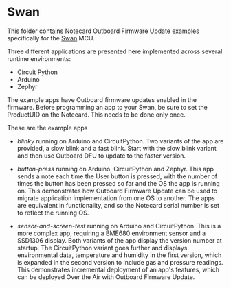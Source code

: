 # Swan

This folder contains Notecard Outboard Firmware Update examples specifically for the [Swan](https://blues.io/products/swan/) MCU.

Three different applications are presented here implemented across several runtime environments:

* Circuit Python
* Arduino
* Zephyr

The example apps have Outboard firmware updates enabled in the firmware. Before programming an app to your Swan, be sure to set the ProductUID on the Notecard. This needs to be done only once.

These are the example apps

* *blinky* running on Arduino and CircuitPython. Two variants of the app are provided, a slow blink and a fast blink. Start with the slow blink variant and then use Outboard DFU to update to the faster version.

* *button-press* running on Arduino, CircuitPython and Zephyr. This app sends a note each time the User button is pressed, with the number of times the button has been pressed so far and the OS the app is running on. This demonstrates how Outboard Firmware Update can be used to migrate application implementation from one OS to another. The apps are equivalent in functionality, and so the Notecard serial number is set to reflect the running OS.

* *sensor-and-screen-test* running on Arduino and CircuitPython. This is a more complex app, requiring a BME680 environment sensor and a SSD1306 display. Both variants of the app display the version number at startup. The CircuitPython variant goes further and displays environmental data, temperature and humidity in the first version, which is expanded in the second version to include gas and pressure readings. This demonstrates incremental deployment of an app's features, which can be deployed Over the Air with Outboard Firmware Update.

